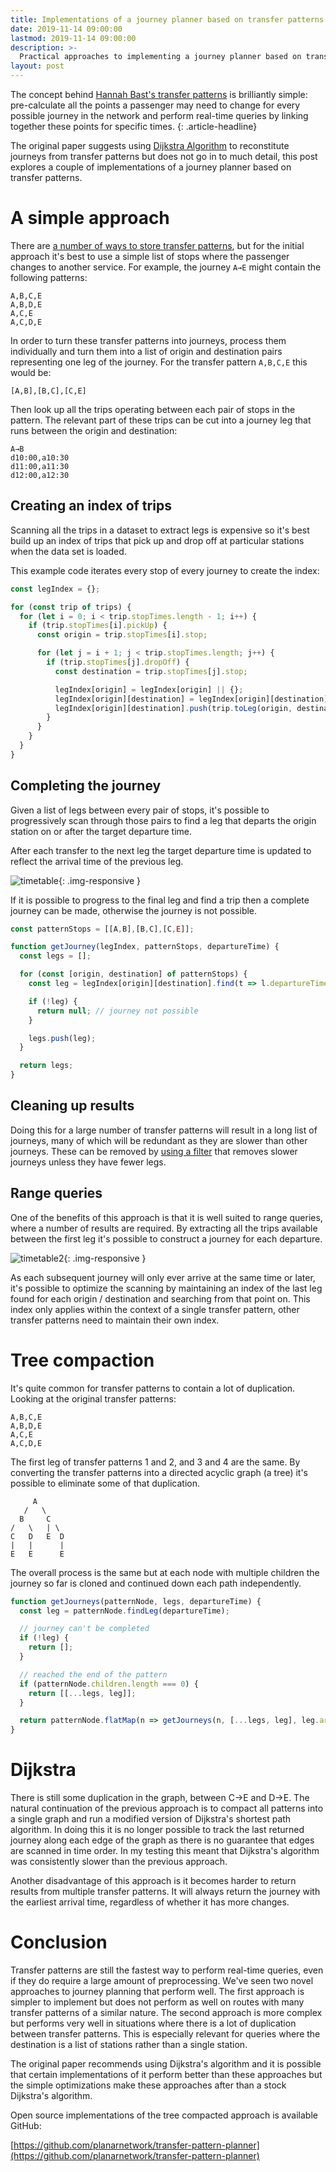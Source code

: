 ```yaml
---
title: Implementations of a journey planner based on transfer patterns
date: 2019-11-14 09:00:00
lastmod: 2019-11-14 09:00:00
description: >-
  Practical approaches to implementing a journey planner based on transfer patterns
layout: post
---
```


The concept behind [Hannah Bast's transfer patterns](https://ad.informatik.uni-freiburg.de/files/transferpatterns.pdf) is brilliantly simple: pre-calculate all the points a passenger may need to change for every possible journey in the network and perform real-time queries by linking together these points for specific times.
{: .article-headline}

The original paper suggests using [Dijkstra Algorithm](https://en.wikipedia.org/wiki/Dijkstra%27s_algorithm) to reconstitute journeys from transfer patterns but does not go in to much detail, this post explores a couple of implementations of a journey planner based on transfer patterns.

# A simple approach

There are [a number of ways to store transfer patterns](/posts/using-directed-acyclic-graphs-to-store-transfer-patterns), but for the initial approach it's best to use a simple list of stops where the passenger changes to another service. For example, the journey `A→E` might contain the following patterns:

```
A,B,C,E
A,B,D,E
A,C,E
A,C,D,E
```

In order to turn these transfer patterns into journeys, process them individually and turn them into a list of origin and destination pairs representing one leg of the journey. For the transfer pattern `A,B,C,E` this would be:

```
[A,B],[B,C],[C,E]
```

Then look up all the trips operating between each pair of stops in the pattern. The relevant part of these trips can be cut into a journey leg that runs between the origin and destination:

```
A→B
d10:00,a10:30
d11:00,a11:30
d12:00,a12:30
```

## Creating an index of trips

Scanning all the trips in a dataset to extract legs is expensive so it's best build up an index of trips that pick up and drop off at particular stations when the data set is loaded.

This example code iterates every stop of every journey to create the index:

```javascript
const legIndex = {};

for (const trip of trips) {
  for (let i = 0; i < trip.stopTimes.length - 1; i++) {
    if (trip.stopTimes[i].pickUp) {
      const origin = trip.stopTimes[i].stop;

      for (let j = i + 1; j < trip.stopTimes.length; j++) {
        if (trip.stopTimes[j].dropOff) {
          const destination = trip.stopTimes[j].stop;

          legIndex[origin] = legIndex[origin] || {};
          legIndex[origin][destination] = legIndex[origin][destination] || [];
          legIndex[origin][destination].push(trip.toLeg(origin, destination));
        }
      }
    }
  }
}
```

## Completing the journey

Given a list of legs between every pair of stops, it's possible to progressively scan through those pairs to find a leg that departs the origin station on or after the target departure time.

After each transfer to the next leg the target departure time is updated to reflect the arrival time of the previous leg.

![timetable](/asset/img/transfer-pattern-journey-planner/1.png){: .img-responsive }

If it is possible to progress to the final leg and find a trip then a complete journey can be made, otherwise the journey is not possible.

```javascript
const patternStops = [[A,B],[B,C],[C,E]];

function getJourney(legIndex, patternStops, departureTime) {
  const legs = [];

  for (const [origin, destination] of patternStops) {
    const leg = legIndex[origin][destination].find(t => l.departureTime >= departureTime);

    if (!leg) {
      return null; // journey not possible
    }

    legs.push(leg);
  }

  return legs;
}
```
<!-- ## Transfers

In some cases there may not be a trip available between the origin and destination -->

## Cleaning up results

Doing this for a large number of transfer patterns will result in a long list of journeys, many of which will be redundant as they are slower than other journeys. These can be removed by [using a filter](/posts/an-algorithm-for-pareto-optimal-journeys) that removes slower journeys unless they have fewer legs.

## Range queries

One of the benefits of this approach is that it is well suited to range queries, where a number of results are required. By extracting all the trips available between the first leg it's possible to construct a journey for each departure.

![timetable2](/asset/img/transfer-pattern-journey-planner/2.png){: .img-responsive }

As each subsequent journey will only ever arrive at the same time or later, it's possible to optimize the scanning by maintaining an index of the last leg found for each origin / destination and searching from that point on. This index only applies within the context of a single transfer pattern, other transfer patterns need to maintain their own index.

# Tree compaction

It's quite common for transfer patterns to contain a lot of duplication. Looking at the original transfer patterns:

```
A,B,C,E
A,B,D,E
A,C,E
A,C,D,E
```

The first leg of transfer patterns 1 and 2, and 3 and 4 are the same. By converting the transfer patterns into a directed acyclic graph (a tree) it's possible to eliminate some of that duplication.

```
     A
   /   \
  B     C
/   \   | \
C   D   E  D
|   |      |
E   E      E   
```

The overall process is the same but at each node with multiple children the journey so far is cloned and continued down each path independently.  

```javascript
function getJourneys(patternNode, legs, departureTime) {
  const leg = patternNode.findLeg(departureTime);

  // journey can't be completed
  if (!leg) {
    return [];
  }

  // reached the end of the pattern
  if (patternNode.children.length === 0) {
    return [[...legs, leg]];
  }

  return patternNode.flatMap(n => getJourneys(n, [...legs, leg], leg.arrivalTime));
}
```

# Dijkstra

There is still some duplication in the graph, between C->E and D->E. The natural continuation of the previous approach is to compact all patterns into a single graph and run a modified version of Dijkstra's shortest path algorithm. In doing this it is no longer possible to track the last returned journey along each edge of the graph as there is no guarantee that edges are scanned in time order. In my testing this meant that Dijkstra's algorithm was consistently slower than the previous approach.

Another disadvantage of this approach is it becomes harder to return results from multiple transfer patterns. It will always return the journey with the earliest arrival time, regardless of whether it has more changes.

# Conclusion

Transfer patterns are still the fastest way to perform real-time queries, even if they do require a large amount of preprocessing. We've seen two novel approaches to journey planning that perform well. The first approach is simpler to implement but does not perform as well on routes with many transfer patterns of a similar nature. The second approach is more complex but performs very well in situations where there is a lot of duplication between transfer patterns. This is especially relevant for queries where the destination is a list of stations rather than a single station.

The original paper recommends using Dijkstra's algorithm and it is possible that certain implementations of it perform better than these approaches but the simple optimizations make these approaches after than a stock Dijkstra's algorithm.

Open source implementations of the tree compacted approach is available GitHub:

[https://github.com/planarnetwork/transfer-pattern-planner](https://github.com/planarnetwork/transfer-pattern-planner)
